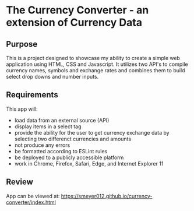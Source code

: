 # The Currency Converter - an extension of Currency Data

## Purpose

This is a project designed to showcase my ability to create a simple web application using HTML, CSS and Javascript. It utilizes two API's to compile currency names, symbols and exchange rates and combines them to build select drop downs and number inputs.

## Requirements

This app will:
- load data from an external source (API)
- display items in a select tag
- provide the ability for the user to get currency exchange data by selecting two differenct currencies and amounts
- not produce any errors
- be formatted according to ESLint rules
- be deployed to a publicly accessible platform
- work in Chrome, Firefox, Safari, Edge, and Internet Explorer 11

## Review

App can be viewed at: https://smeyer012.github.io/currency-converter/index.html

